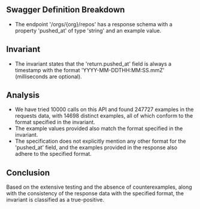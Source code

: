## Swagger Definition Breakdown
- The endpoint '/orgs/{org}/repos' has a response schema with a property 'pushed_at' of type 'string' and an example value.

## Invariant
- The invariant states that the 'return.pushed_at' field is always a timestamp with the format 'YYYY-MM-DDTHH:MM:SS.mmZ' (milliseconds are optional).

## Analysis
- We have tried 10000 calls on this API and found 247727 examples in the requests data, with 14698 distinct examples, all of which conform to the format specified in the invariant.
- The example values provided also match the format specified in the invariant.
- The specification does not explicitly mention any other format for the 'pushed_at' field, and the examples provided in the response also adhere to the specified format.

## Conclusion
Based on the extensive testing and the absence of counterexamples, along with the consistency of the response data with the specified format, the invariant is classified as a true-positive.
